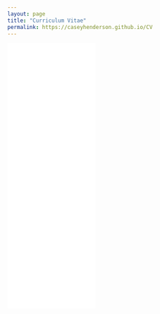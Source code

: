 ```yaml
---
layout: page
title: "Curriculum Vitae"
permalink: https://caseyhenderson.github.io/CV
---
```

<!-- <a href="https://github.com/caseyhenderson/caseyhenderson.github.io/blob/master/assets/CV.pdf" target = "_blank">CV.</a> -->
<div style = "width: 100%; height: 500%">
<embed src="/assets/CV.pdf" class="application/pdf" width = 200 height = 600 />	
</div>
<a href="caseyhenderson.github.io/assets/CV.pdf" target="_blank">Download.</a>

